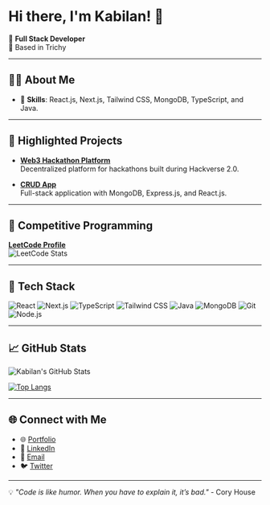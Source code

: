 # Hi there, I'm Kabilan! 👋

🚀 **Full Stack Developer**  
📍 Based in Trichy

---

## 👨‍💻 About Me  
- 🌟 **Skills**: React.js, Next.js, Tailwind CSS, MongoDB, TypeScript, and Java.
  
---

## 🌟 Highlighted Projects  

- **[Web3 Hackathon Platform](https://github.com/Kabilan/web3-platform)**  
  Decentralized platform for hackathons built during Hackverse 2.0.

- **[CRUD App](https://github.com/Kabilan/crud-app)**  
  Full-stack application with MongoDB, Express.js, and React.js.

---

## 🧩 Competitive Programming  
**[LeetCode Profile](https://leetcode.com/KABILAN-S)**  
![LeetCode Stats](https://leetcard.jacoblin.cool/KABILAN-S?theme=dark&font=Baloo&ext=heatmap)

---

## 🔧 Tech Stack  
<p align="left">
  <img src="https://img.shields.io/badge/-React-61DAFB?logo=react&logoColor=black&style=for-the-badge" alt="React" />
  <img src="https://img.shields.io/badge/-Next.js-000000?logo=nextdotjs&logoColor=white&style=for-the-badge" alt="Next.js" />
  <img src="https://img.shields.io/badge/-TypeScript-3178C6?logo=typescript&logoColor=white&style=for-the-badge" alt="TypeScript" />
  <img src="https://img.shields.io/badge/-TailwindCSS-38B2AC?logo=tailwindcss&logoColor=white&style=for-the-badge" alt="Tailwind CSS" />
  <img src="https://img.shields.io/badge/-Java-007396?logo=java&logoColor=white&style=for-the-badge" alt="Java" />
  <img src="https://img.shields.io/badge/-MongoDB-47A248?logo=mongodb&logoColor=white&style=for-the-badge" alt="MongoDB" />
  <img src="https://img.shields.io/badge/-Git-F05032?logo=git&logoColor=white&style=for-the-badge" alt="Git" />
  <img src="https://img.shields.io/badge/-Node.js-339933?logo=nodedotjs&logoColor=white&style=for-the-badge" alt="Node.js" />
</p>

---

## 📈 GitHub Stats  
![Kabilan's GitHub Stats](https://github-readme-stats.vercel.app/api?username=S-KABILAN&show_icons=true&theme=radical)

[![Top Langs](https://github-readme-stats.vercel.app/api/top-langs/?username=S-KABILAN&layout=compact&theme=radical)](https://github.com/anuraghazra/github-readme-stats)

---

## 🌐 Connect with Me  
- 🌐 [Portfolio]([https://kabilan-portfolio.com](https://my-portfolio-eight-dun-84.vercel.app/))  
- 💼 [LinkedIn]([https://linkedin.com/in/kabilan](https://www.linkedin.com/in/kabilan-s-3aab74256/))  
- 📧 [Email](mailto:kabilanselvakumar313@gmail.com)  
- 🐦 [Twitter]([https://twitter.com/kabilan](https://x.com/KabilanSelvaku2))

---

💡 *"Code is like humor. When you have to explain it, it’s bad."* - Cory House  
